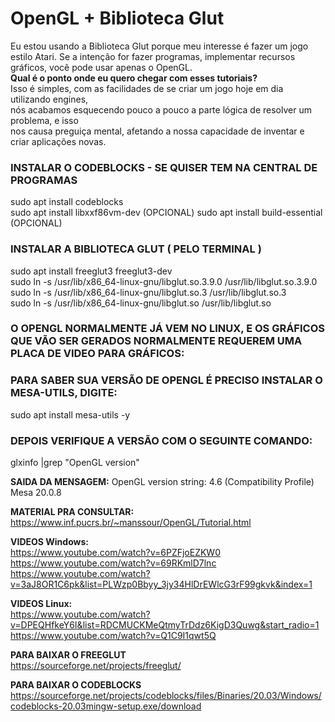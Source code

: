 # OpenGL + Biblioteca Glut
Eu estou usando a Biblioteca Glut porque meu interesse é fazer um jogo estilo Atari. 
Se a intenção for fazer programas, implementar recursos gráficos, você pode usar apenas o OpenGL.  
**Qual é o ponto onde eu quero chegar com esses tutoriais?**  
Isso é simples, com as facilidades de se criar um jogo hoje em dia utilizando engines,  
nós acabamos esquecendo pouco a pouco a parte lógica de resolver um problema, e isso  
nos causa preguiça mental, afetando a nossa capacidade de inventar e criar aplicações novas.

### INSTALAR O CODEBLOCKS - SE QUISER TEM NA CENTRAL DE PROGRAMAS 
sudo apt install codeblocks  
sudo apt install libxxf86vm-dev (OPCIONAL) 
sudo apt install build-essential (OPCIONAL)

### INSTALAR A BIBLIOTECA GLUT ( PELO TERMINAL )
sudo apt install freeglut3 freeglut3-dev  
sudo ln -s /usr/lib/x86_64-linux-gnu/libglut.so.3.9.0 /usr/lib/libglut.so.3.9.0  
sudo ln -s /usr/lib/x86_64-linux-gnu/libglut.so.3 /usr/lib/libglut.so.3  
sudo ln -s /usr/lib/x86_64-linux-gnu/libglut.so /usr/lib/libglut.so  

### O OPENGL NORMALMENTE JÁ VEM NO LINUX, E OS GRÁFICOS QUE VÃO SER GERADOS NORMALMENTE REQUEREM UMA PLACA DE VIDEO PARA GRÁFICOS:  

### PARA SABER SUA VERSÃO DE OPENGL É PRECISO INSTALAR O MESA-UTILS, DIGITE:
sudo apt install mesa-utils -y  

### DEPOIS VERIFIQUE A VERSÃO COM O SEGUINTE COMANDO:
glxinfo |grep "OpenGL version"  

**SAIDA DA MENSAGEM:** OpenGL version string: 4.6 (Compatibility Profile) Mesa 20.0.8  

**MATERIAL PRA CONSULTAR:**  
https://www.inf.pucrs.br/~manssour/OpenGL/Tutorial.html    

**VIDEOS Windows:**  
https://www.youtube.com/watch?v=6PZFjoEZKW0  
https://www.youtube.com/watch?v=69RKmlD7lnc  
https://www.youtube.com/watch?v=3aJ8OR1C6pk&list=PLWzp0Bbyy_3jy34HlDrEWlcG3rF99gkvk&index=1    

**VIDEOS Linux:**  
https://www.youtube.com/watch?v=DPEQHfkeY6I&list=RDCMUCKMeQtmyTrDdz6KigD3Quwg&start_radio=1  
https://www.youtube.com/watch?v=Q1C9I1qwt5Q

**PARA BAIXAR O FREEGLUT**  
https://sourceforge.net/projects/freeglut/  

**PARA BAIXAR O CODEBLOCKS**  
https://sourceforge.net/projects/codeblocks/files/Binaries/20.03/Windows/codeblocks-20.03mingw-setup.exe/download  
